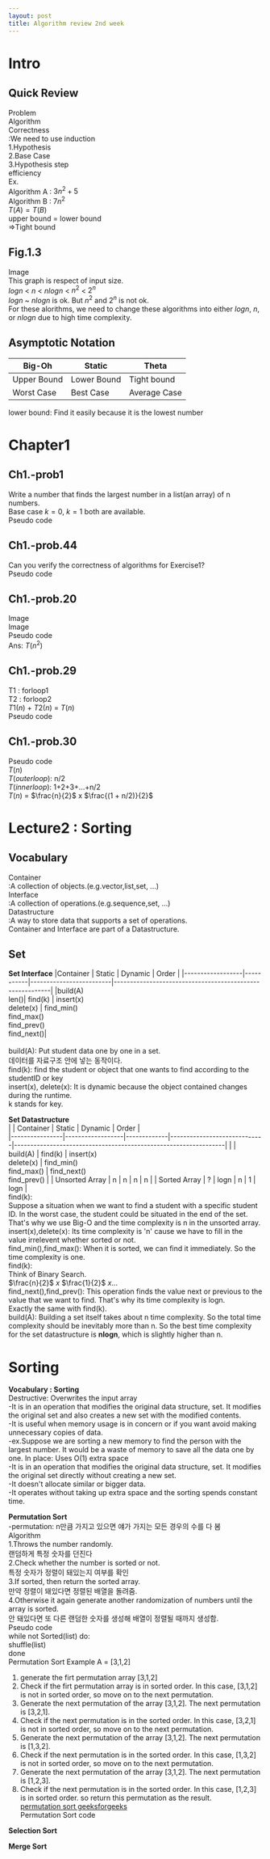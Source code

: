 ```yaml
---
layout: post
title: Algorithm review 2nd week
---
```

# Intro #
## Quick Review ## 
Problem <br/>
Algorithm <br/>
Correctness<br/>
:We need to use induction<br/>
1.Hypothesis<br/>
2.Base Case<br/>
3.Hypothesis step <br/>
efficiency<br/>
Ex.<br/>
Algorithm A : $3n^2 + 5$<br/>
Algorithm B : $7n^2$<br/>
$T(A)=T(B)$<br/>
upper bound = lower bound<br/>
=>Tight bound<br/>

## Fig.1.3 ##
Image<br/>
This graph is respect of input size.<br/>
$logn$ < $n$ < $nlogn$ < $n^2$ < $2^n$ <br/>
$logn$ ~ $nlogn$ is ok. But $n^2$ and $2^n$ is not ok. <br/>
For these alorithms, we need to change these algorithms into either $logn$, $n$, or $nlogn$ due to high time complexity.<br/>

## Asymptotic Notation ## 
|    Big-Oh       |   Static       |   Theta      |
|-----------------|----------------|--------------|
|  Upper Bound    |  Lower Bound   | Tight bound  |  
|  Worst Case     |  Best Case     | Average Case |
lower bound: Find it easily because it is the lowest number

# Chapter1 #
## Ch1.-prob1
Write a number that finds the largest number in a list(an array) of n numbers.<br/>
Base case $k=0$, $k=1$ both are available.<br/>
Pseudo code<br/>

## Ch1.-prob.44 ##
Can you verify the correctness of algorithms for Exercise1?<br/>
Pseudo code <br/>

## Ch1.-prob.20
Image <br/>
Image <br/>
Pseudo code<br/>
Ans: $T(n^2)$

## Ch1.-prob.29
T1 : forloop1 <br/>
T2 : forloop2 <br/>
$T1(n)$ + $T2(n)$ = $T(n)$ <br/>
Pseudo code<br/>

## Ch1.-prob.30
Pseudo code<br/>
$T(n)$<br/>
$T(outerloop)$: n/2 <br/>
$T(innerloop)$: 1+2+3+...+n/2 <br/>
$T(n)$ = $\frac{n}{2}$ x $\frac{(1 + n/2)}{2}$

# Lecture2 : Sorting
## Vocabulary ##
Container <br/>
:A collection of objects.(e.g.vector,list,set, ...) <br/>
Interface <br/>
:A collection of operations.(e.g.sequence,set, ...) <br/>
Datastructure <br/>
:A way to store data that supports a set of operations.<br/>
Container and Interface are part of a Datastructure.<br/>

## Set ##
**Set Interface**
|Container         |   Static  |   Dynamic               | Order                                                    |
|------------------|-----------|-------------------------|----------------------------------------------------------|
|build(A)<br/>len()|  find(k)  | insert(x)<br/>delete(x) | find_min()<br/>find_max()<br/>find_prev()<br/>find_next()|
<br/>                                                                       
build(A): Put student data one by one in a set.<br/>
          데이터를 자료구조 안에 넣는 동작이다.<br/>
find(k): find the student or object that one wants to find according to the studentID or key <br/>
insert(x), delete(x): It is dynamic because the object contained changes during the runtime. <br/>
k stands for key. <br/>

**Set Datastructure** <br/>
|                |    Container     |  Static     |      Dynamic                |             Order                                               |       
|----------------|------------------|-------------|-----------------------------|-----------------------------------------------------------------|
|                |      build(A)    |  find(k)    | insert(x)<br/>delete(x)     |  find_min()<br/>find_max()     | find_next()<br/>find_prev()    |
| Unsorted Array |        n         |      n      |              n              |                                n                                |
|  Sorted Array  |        ?         |    logn     |              n              |              1                 |                logn            | 
<br/>
find(k):<br/>
Suppose a situation when we want to find a student with a specific student ID. In the worst case, the student could be situated in the end of the set.<br/>
That's why we use Big-O and the time complexity is n in the unsorted array.<br/>
insert(x),delete(x): Its time complexity is 'n' cause we have to fill in the value irrelevent whether sorted or not. <br/>
find_min(),find_max(): When it is sorted, we can find it immediately. So the time complexity is one. <br/>
find(k): <br/>
Think of Binary Search. <br/>
 $\frac{n}{2}$ $x$ $\frac{1}{2}$ $x$... <br/>
find_next(),find_prev(): This operation finds the value next or previous to the value that we want to find. That's why its time complexity is logn. <br/>
Exactly the same with find(k). <br/>
build(A): Building a set itself takes about n time complexity. So the total time complexity should be inevitably more than n. So the best time complexity <br/>
for the set datastructure is **nlogn**, which is slightly higher than n.<br/>


# Sorting #
**Vocabulary : Sorting** <br/>
Destructive: Overwrites the input array<br/>
-It is in an operation that modifies the original data structure, set. It modifies the original set and also creates a new set with the modified contents.<br/>
-It is useful when memory usage is in concern or if you want avoid making unnecessary copies of data. <br/>
-ex.Suppose we are sorting a new memory to find the person with the largest number. It would be a waste of memory to save all the data one by one. 
In place: Uses O(1) extra space<br/>
-It is in an operation that modifies the original data structure, set. It modifies the original set directly without creating a new set.<br/>
-It doesn't allocate similar or bigger data. <br/>
-It operates without taking up extra space and the sorting spends constant time.<br/>

**Permutation Sort** <br/>
-permutation: n만큼 가지고 있으면 얘가 가지는 모든 경우의 수를 다 봄<br/>
Algorithm <br/>
1.Throws the number randomly. <br/>
랜덤하게 특정 숫자를 던진다<br/>
2.Check whether the number is sorted or not. <br/>
특정 숫자가 정렬이 돼있는지 여부를 확인 <br/>
3.If sorted, then return the sorted array.<br/>
만약 정렬이 돼있다면 정렬된 배열을 돌려줌.<br/>
4.Otherwise it again generate another randomization of numbers until the array is sorted.<br/>
안 돼있다면 또 다른 랜덤한 숫자를 생성해 배열이 정렬될 때까지 생성함.<br/>
Pseudo code<br/>
while not Sorted(list) do:<br/>
  shuffle(list)<br/>
done<br/>
Permutation Sort Example A = [3,1,2]<br/>
1) generate the firt permutation array [3,1,2]<br/>
2) Check if the firt permutation array is in sorted order. In this case, [3,1,2] is not in sorted order, so move on to the next permutation.<br/>
3) Generate the next permutation of the array [3,1,2]. The next permutation is [3,2,1]. <br/>
4) Check if the next permutation is in the sorted order. In this case, [3,2,1] is not in sorted order, so move on to the next permutation. <br/>
5) Generate the next permutation of the array [3,1,2]. The next permutation is [1,3,2]. <br/>
6) Check if the next permutation is in the sorted order. In this case, [1,3,2] is not in sorted order, so move on to the next permutation. <br/>
7) Generate the next permutation of the array [3,1,2]. The next permutation is [1,2,3]. <br/>
8) Check if the next permutation is in the sorted order. In this case, [1,2,3] is in sorted order. so return this permutation as the result. <br/>
[permutation sort geeksforgeeks](https://www.geeksforgeeks.org/bogosort-permutation-sort/) <br/>
Permutation Sort code <br/>
<script src="https://gist.github.com/growingpenguin/1bcd6465268651c38dada237ae60d577.js"></script>


**Selection Sort** <br/>

**Merge Sort** <br/>



